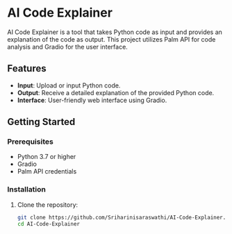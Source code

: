 # AI Code Explainer

AI Code Explainer is a tool that takes Python code as input and provides an explanation of the code as output. This project utilizes Palm API for code analysis and Gradio for the user interface.

## Features

- **Input**: Upload or input Python code.
- **Output**: Receive a detailed explanation of the provided Python code.
- **Interface**: User-friendly web interface using Gradio.

## Getting Started

### Prerequisites

- Python 3.7 or higher
- Gradio
- Palm API credentials

### Installation

1. Clone the repository:

   ```bash
   git clone https://github.com/Sriharinisaraswathi/AI-Code-Explainer.git
   cd AI-Code-Explainer
